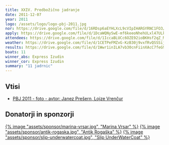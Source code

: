 ```yaml
---
title: XXIV. Predbožično jadranje
date: 2011-12-07
year: 2011
logo: /assets/logo/logo-pbj-2011.jpg
nor: https://drive.google.com/file/d/16RDsp6aEYHLXcL9cVIpIHARGYRNC1FO3/view?usp=sharing
apply: https://drive.google.com/file/d/1DcaWQNySwE-mf6keeoNhehULxl47ULk4/view?usp=sharing
attendees: https://drive.google.com/file/d/1IccaBLUCc6OZE92ioBKHsf2qZ_M3A-Pn/view?usp=sharing
weather: https://drive.google.com/file/d/1CETPeFMZvG-KzB30j9vxfRvQSSSijl9b/view?usp=sharing
results: https://drive.google.com/file/d/1Wwr1inILA7vb30cnFiinXAcC7feG935R/view?usp=sharing
boats: 11
winner_abs: Express Izudin
winner_cor: Express Izudin
summary: "11 jadrnic"
---
```


## Vtisi
 - [PBJ 2011 - foto - avtor: Janez Prešern, Lojze Vrenčur](https://photos.app.goo.gl/BNN9pJL8KnEZ89ZC8)

## Donatorji in sponzorji

[{% image "assets/sponsor/marina-vrsar.jpg", "Marina Vrsar" %}](http://montraker.hr/)
[{% image "assets/sponsor/antik-rogaska.jpg", "Antik Rogaška" %}](http://www.tikovina.si/)
[{% image "assets/sponsor/slip-underwatercoat.jpg", "Slip UnderWaterCoat" %}](http://www.slipboat.si/)

